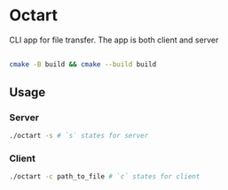 # Octart

CLI app for file transfer. The app is both client and server

##
```bash
cmake -B build && cmake --build build
```

## Usage
### Server
```bash
./octart -s # `s` states for server
```

### Client
```bash
./octart -c path_to_file # `c` states for client
```

